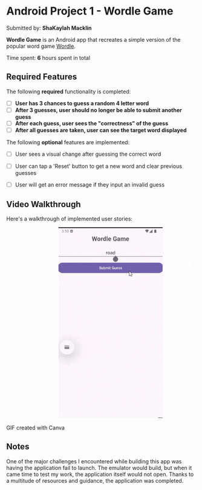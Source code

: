 # Android Project 1 - Wordle Game

Submitted by: **ShaKaylah Macklin**

**Wordle Game** is an Android app that recreates a simple version of the popular word game [Wordle](https://www.nytimes.com/games/wordle/index.html). 

Time spent: **6** hours spent in total

## Required Features

The following **required** functionality is completed:

- [ ] **User has 3 chances to guess a random 4 letter word**
- [ ] **After 3 guesses, user should no longer be able to submit another guess**
- [ ] **After each guess, user sees the "correctness" of the guess**
- [ ] **After all guesses are taken, user can see the target word displayed**

The following **optional** features are implemented:

- [ ] User sees a visual change after guessing the correct word
- [ ] User can tap a 'Reset' button to get a new word and clear previous guesses
- [ ] User will get an error message if they input an invalid guess


## Video Walkthrough

Here's a walkthrough of implemented user stories:

<img src='https://github.com/smac330/WordleGame/blob/master/Untitled%20design.gif' title='GIF Walkthrough' width='' alt='GIF Walkthrough' />

GIF created with Canva

## Notes

One of the major challenges I encountered while building this app was having the application fail to launch. The emulator would build, but when it came time to test my work, the application itself would not open. Thanks to a multitude of resources and guidance, the application was completed. 

